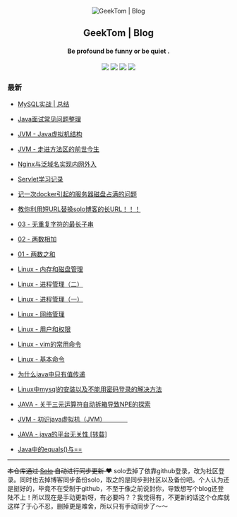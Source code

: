 <p align="center"><img alt="GeekTom | Blog" src="https://www.easyicon.net/api/resizeApi.php?id=534146&size=32"></p><h2 align="center">
GeekTom | Blog
</h2>

<h4 align="center">Be profound  be funny  or  be quiet .</h4>
<p align="center"><a title="GeekTom | Blog" target="_blank" href="https://github.com/geektomya/solo-blog"><img src="https://img.shields.io/github/last-commit/geektomya/solo-blog.svg?style=flat-square&color=FF9900"></a>
<a title="GitHub repo size in bytes" target="_blank" href="https://github.com/geektomya/solo-blog"><img src="https://img.shields.io/github/repo-size/geektomya/solo-blog.svg?style=flat-square"></a>
<a title="Solo Version" target="_blank" href="https://github.com/88250/solo/releases"><img src="https://img.shields.io/badge/solo-3.6.7-f1e05a.svg?style=flat-square&color=blueviolet"></a>
<a title="Hits" target="_blank" href="https://github.com/88250/hits"><img src="https://hits.b3log.org/geektomya/solo-blog.svg"></a></p>

### 最新

* [MySQL实战 | 总结](<https://blog.zhqy.xyz/articles/2020/02/01/1580569514532.html>)

* [Java面试常见问题整理](http://blog.zhqy.xyz/articles/2019/12/11/1576077816315.html)
* [JVM - Java虚拟机结构](<http://blog.zhqy.xyz/articles/2019/12/12/1576085235290.html>)
* [JVM - 走进方法区的前世今生](<http://blog.zhqy.xyz/articles/2019/12/18/1576664538449.html>)
* [Nginx与泛域名实现内网外入](http://blog.zhqy.xyz/articles/2019/12/16/1576502421990.html)
* [Servlet学习记录](<http://blog.zhqy.xyz/articles/2019/12/13/1576226249913.html>)
* [记一次docker引起的服务器磁盘占满的问题](http://blog.zhqy.xyz/articles/2019/12/10/1575960493018.html)
* [教你利用短URL替换solo博客的长URL！！！](http://blog.zhqy.xyz/articles/2019/12/06/1575644210365.html)
* [03 - 无重复字符的最长子串](http://blog.zhqy.xyz/articles/2019/12/01/1575198610185.html)
* [02 - 两数相加](http://blog.zhqy.xyz/articles/2019/11/30/1575125278150.html)
* [01 - 两数之和](http://blog.zhqy.xyz/articles/2019/11/27/1574825419642.html)
* [Linux - 内存和磁盘管理](http://blog.zhqy.xyz/articles/2019/11/16/1573916620079.html)
* [Linux - 进程管理（二）](http://blog.zhqy.xyz/articles/2019/11/16/1573891707152.html)
* [Linux - 进程管理（一）](http://blog.zhqy.xyz/articles/2019/11/15/1573828800331.html)
* [Linux - 网络管理](http://blog.zhqy.xyz/articles/2019/11/13/1573656383363.html)
* [Linux - 用户和权限](http://blog.zhqy.xyz/articles/2019/11/11/1573485316708.html)
* [Linux - vim的常用命令](http://blog.zhqy.xyz/articles/2019/11/06/1573047455182.html)
* [Linux - 基本命令](http://blog.zhqy.xyz/articles/2019/11/06/1573017674174.html)
* [为什么java中只有值传递](http://blog.zhqy.xyz/articles/2019/10/28/1572216852597.html)
* [Linux中mysql的安装以及不能用密码登录的解决方法](http://blog.zhqy.xyz/articles/2019/10/28/1572211231161.html)
* [JAVA - 关于三元运算符自动拆箱导致NPE的探索](http://blog.zhqy.xyz/articles/2019/10/24/1571853320002.html)
* [JVM - 初识java虚拟机（JVM）　　　　](http://blog.zhqy.xyz/articles/2019/10/22/1571755164215.html)
* [JAVA - java的平台无关性 [转载]](http://blog.zhqy.xyz/articles/2019/10/22/1571747472258.html)
* [Java中的equals()与==](http://blog.zhqy.xyz/articles/2019/10/20/1571583667114.html)



---

~~本仓库通过 [Solo](https://github.com/88250/solo) 自动进行同步更新 ❤️~~ solo去掉了依靠github登录，改为社区登录。同时也去掉博客同步备份solo，取之的是同步到社区以及备份吧。个人认为还是挺好的，毕竟不在受制于github，不至于像之前说封你，导致想写个blog还登陆不上！所以现在是手动更新呀，有必要吗？？我觉得有，不更新的话这个仓库就这样了于心不忍，删掉更是难舍，所以只有手动同步了～～

